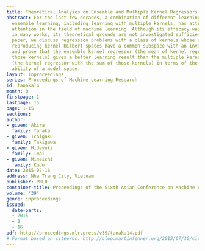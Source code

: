 ```yaml
---
title: Theoretical Analyses on Ensemble and Multiple Kernel Regressors
abstract: For the last few decades, a combination of different learning machines so-called
  ensemble learning, including learning with multiple kernels, has attracted much
  attention in the field of machine learning. Although its efficacy was revealed numerically
  in many works, its theoretical grounds are not investigated sufficiently. In this
  paper, we discuss regression problems with a class of kernels whose corresponding
  reproducing kernel Hilbert spaces have a common subspace with an invariant metric
  and prove that the ensemble kernel regressor (the mean of kernel regressors with
  those kernels) gives a better learning result than the multiple kernel regressor
  (the kernel regressor with the sum of those kernels) in terms of the generalization
  ability of a model space.
layout: inproceedings
series: Proceedings of Machine Learning Research
id: tanaka14
month: 0
firstpage: 1
lastpage: 15
page: 1-15
sections: 
author:
- given: Akira
  family: Tanaka
- given: Ichigaku
  family: Takigawa
- given: Hideyuki
  family: Imai
- given: Mineichi
  family: Kudo
date: 2015-02-16
address: Nha Trang City, Vietnam
publisher: PMLR
container-title: Proceedings of the Sixth Asian Conference on Machine Learning
volume: '39'
genre: inproceedings
issued:
  date-parts:
  - 2015
  - 2
  - 16
pdf: http://proceedings.mlr.press/v39/tanaka14.pdf
# Format based on citeproc: http://blog.martinfenner.org/2013/07/30/citeproc-yaml-for-bibliographies/
---
```

